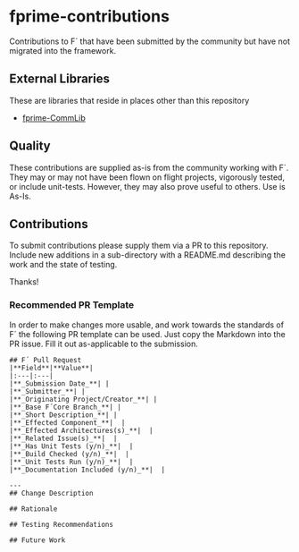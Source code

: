 # fprime-contributions

Contributions to F´ that have been submitted by the community but have not migrated into the framework.

## External Libraries

These are libraries that reside in places other than this repository

* [fprime-CommLib](https://github.com/LithiumAerospace/fprime-CommLib)

## Quality

These contributions are supplied as-is from the community working with F´.  They may or may not have been flown on flight 
projects, vigorously tested, or include unit-tests.  However, they may also prove useful to others.  Use is As-Is.


## Contributions

To submit contributions please supply them via a PR to this repository. Include new additions in a sub-directory with a 
README.md describing the work and the state of testing.

Thanks!

### Recommended PR Template

In order to make changes more usable, and work towards the standards of F´ the following PR template can be used.  Just 
copy the Markdown into the PR issue.  Fill it out as-applicable to the submission.

```
## F´ Pull Request
|**Field**|**Value**|
|:---|:---|
|**_Submission Date_**| |
|**_Submitter_**| |
|**_Originating Project/Creator_**| |
|**_Base F´Core Branch_**| |
|**_Short Description_**| |
|**_Effected Component_**|  |
|**_Effected Architectures(s)_**|  |
|**_Related Issue(s)_**|  |
|**_Has Unit Tests (y/n)_**|  |
|**_Build Checked (y/n)_**|  |
|**_Unit Tests Run (y/n)_**|  |
|**_Documentation Included (y/n)_**|  |

---
## Change Description

## Rationale

## Testing Recommendations

## Future Work

```
